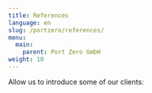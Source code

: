 ```yaml
---
title: References
language: en
slug: /portzero/references/
menu: 
  main:
    parent: Port Zero GmbH
weight: 10
---
```


Allow us to introduce some of our clients:
